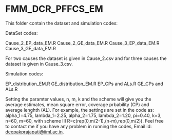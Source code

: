 # FMM_DCR_PFFCS_EM

This folder contain the dataset and simulation codes:

DataSet codes:

Cause_2_EP_data_EM.R
Cause_2_GE_data_EM.R
Cause_3_EP_data_EM.R
Cause_3_GE_data_EM.R

For two causes the  dataset is given in Cause_2.csv and for three causes the dataset is given in Cause_3.csv. 

Simulation codes:

EP_distribution_EM.R
GE_distribution_EM.R
EP_CPs and ALs.R
GE_CPs and ALs.R

Setting the paramter values, n, m, k and the scheme will give you the average estimates, mean square error, coverage prbability (CP) and average lenghth (AL). For example, the settings are set in the code as: alpha_1=4.75, lambda_1=2.25, alpha_2=1.75, lambda_2=1.20, pi=0.40, k=3, n=60, m=60, with scheme III R=c(rep(0,m/2-1),(n-m),rep(0,m/2)). Feel free to contact me if you have any problem in running the codes, Email id: deepakprajapati@iiml.ac.in. 

